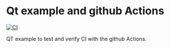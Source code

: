 # Qt example and github Actions

[![CI](https://github.com/sergeykhbr/defencute/workflows/CI/badge.svg)](https://github.com/sergeykhbr/defencute/actions)

  QT example to test and verify CI with the github Actions.

